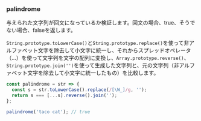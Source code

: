 ### palindrome

与えられた文字列が回文になっているか検証します。回文の場合、true、そうでない場合、falseを返します。

`String.prototype.toLowerCase()`と`String.prototype.replace()`を使って非アルファベット文字を除去して小文字に統一し、それからスプレッドオペレータ（...）を使って文字列を文字の配列に変換し、`Array.prototype.reverse()`、`String.prototype.join('')`を使って生成した文字列と、元の文字列（非アルファベット文字を除去して小文字に統一したもの）を比較します。

```js
const palindrome = str => {
  const s = str.toLowerCase().replace(/[\W_]/g, '');
  return s === [...s].reverse().join('');
};
```

```js
palindrome('taco cat'); // true
```
